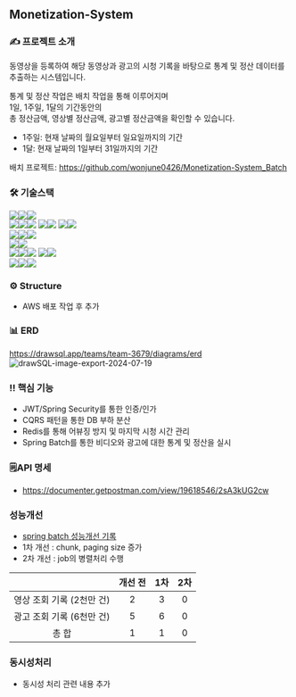 ## Monetization-System

### ✍ 프로젝트 소개
동영상을 등록하여 해당 동영상과 광고의 시청 기록을 바탕으로
통계 및 정산 데이터를 추출하는 시스템입니다. 

통계 및 정산 작업은 배치 작업을 통해 이루어지며<br>
1일, 1주일, 1달의 기간동안의<br>
총 정산금액, 영상별 정산금액, 광고별 정산금액을 확인할 수 있습니다.

- 1주일: 현재 날짜의 월요일부터 일요일까지의 기간
- 1달: 현재 날짜의 1일부터 31일까지의 기간


배치 프로젝트: https://github.com/wonjune0426/Monetization-System_Batch

### 🛠 기술스택
<img src="https://img.shields.io/badge/language-%23121011?style=for-the-badge"><img src="https://img.shields.io/badge/java-%23ED8B00?style=for-the-badge&logo=openjdk&logoColor=white"><img src="https://img.shields.io/badge/21-515151?style=for-the-badge">
<br>
<img src="https://img.shields.io/badge/framework-%23121011?style=for-the-badge"><img src="https://img.shields.io/badge/springboot-6DB33F?style=for-the-badge&logo=springboot&logoColor=white"><img src="https://img.shields.io/badge/3.3.0-515151?style=for-the-badge">
<img src="https://img.shields.io/badge/springsecurity-6DB33F?style=for-the-badge&logo=springsecurity&logoColor=white"><img src="https://img.shields.io/badge/6.3.0-515151?style=for-the-badge">
<img src="https://img.shields.io/badge/springbatch-6DB33F?style=for-the-badge&logo=springbatch&logoColor=white"><img src="https://img.shields.io/badge/5.1.2-515151?style=for-the-badge">
<br>
<img src="https://img.shields.io/badge/Containers and Deployment-%23121011?style=for-the-badge"><img src="https://img.shields.io/badge/docker-2496ED?style=for-the-badge&logo=docker&logoColor=white"><img src="https://img.shields.io/badge/26.1.4-515151?style=for-the-badge">
<br>
<img src="https://img.shields.io/badge/CI/CD-%23121011?style=for-the-badge"><img src="https://img.shields.io/badge/githubactions-2088FF?style=for-the-badge&logo=githubactions&logoColor=white">
<br>
<img src="https://img.shields.io/badge/DB-%23121011?style=for-the-badge"><img src="https://img.shields.io/badge/mysql-4479A1?style=for-the-badge&logo=mysql&logoColor=white"><img src="https://img.shields.io/badge/8.4.1-515151?style=for-the-badge">
<img src="https://img.shields.io/badge/redis-FF4438?style=for-the-badge&logo=redis&logoColor=white"><img src="https://img.shields.io/badge/3.3.0-515151?style=for-the-badge">
<br>
<img src="https://img.shields.io/badge/Build Tool-%23121011?style=for-the-badge"><img src="https://img.shields.io/badge/gradle-4479A1?style=for-the-badge&logo=gradle&logoColor=white"><img src="https://img.shields.io/badge/8.8-515151?style=for-the-badge">

### ⚙ Structure
- AWS 배포 작업 후 추가 

### 📊 ERD
https://drawsql.app/teams/team-3679/diagrams/erd
![drawSQL-image-export-2024-07-19](https://github.com/user-attachments/assets/ab0b3974-2622-472f-8f2a-eeead452b209)

### ‼ 핵심 기능 
- JWT/Spring Security를 통한 인증/인가
- CQRS 패턴을 통한 DB 부하 분산
- Redis를 통해 어뷰징 방지 및 마지막 시청 시간 관리
- Spring Batch를 통한 비디오와 광고에 대한 통계 및 정산을 실시

### 🗒API 명세
- https://documenter.getpostman.com/view/19618546/2sA3kUG2cw

### 성능개선
- [spring batch 성능개선 기록](www.naver.com)
- 1차 개선 : chunk, paging size 증가
- 2차 개선 : job의 병렬처리 수행

|  | 개선 전 | 1차 | 2차 |
| :---: | :---: | :---: | :---: |
| 영상 조회 기록 (2천만 건) | 2 | 3 | 0 |
| 광고 조회 기록 (6천만 건) | 5 | 6 | 0 |
| 총 합 | 1 | 1 | 0 |

### 동시성처리
- 동시성 처리 관련 내용 추가
